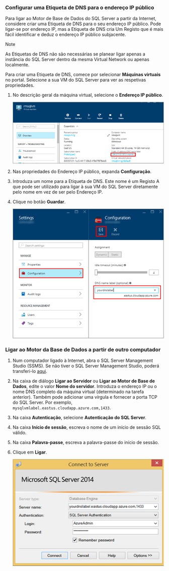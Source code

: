 ### <a name="configure-a-dns-label-for-the-public-ip-address"></a>Configurar uma Etiqueta de DNS para o endereço IP público

Para ligar ao Motor de Base de Dados do SQL Server a partir da Internet, considere criar uma Etiqueta de DNS para o seu endereço IP público. Pode ligar-se por endereço IP, mas a Etiqueta de DNS cria Um Registo que é mais fácil identificar e deduz o endereço IP público subjacente.

> [!NOTE]
> As Etiquetas de DNS não são necessárias se planear ligar apenas a instância do SQL Server dentro da mesma Virtual Network ou apenas localmente.

Para criar uma Etiqueta de DNS, comece por selecionar **Máquinas virtuais** no portal. Selecione a sua VM do SQL Server para ver as respetivas propriedades.

1. No descrição geral da máquina virtual, selecione o **Endereço IP público**.

    ![endereço IP público.](./media/virtual-machines-sql-server-connection-steps/rm-public-ip-address.png)

1. Nas propriedades do Endereço IP público, expanda **Configuração**.

1. Introduza um nome para a Etiqueta de DNS. Este nome é um Registo A que pode ser utilizado para ligar à sua VM do SQL Server diretamente pelo nome em vez de ser pelo Endereço IP.

1. Clique no botão **Guardar**.

    ![etiqueta de DNS](./media/virtual-machines-sql-server-connection-steps/rm-dns-label.png)

### <a name="connect-to-the-database-engine-from-another-computer"></a>Ligar ao Motor da Base de Dados a partir de outro computador

1. Num computador ligado à Internet, abra o SQL Server Management Studio (SSMS). Se não tiver o SQL Server Management Studio, poderá transferi-lo [aqui](https://docs.microsoft.com/sql/ssms/download-sql-server-management-studio-ssms).

1. Na caixa de diálogo **Ligar ao Servidor** ou **Ligar ao Motor de Base de Dados**, edite o valor **Nome do servidor**. Introduza o endereço IP ou o nome DNS completo da máquina virtual (determinado na tarefa anterior). Também pode adicionar uma vírgula e fornecer a porta TCP do SQL Server. Por exemplo, `mysqlvmlabel.eastus.cloudapp.azure.com,1433`.

1. Na caixa **Autenticação**, selecione **Autenticação do SQL Server**.

1. Na caixa **Início de sessão**, escreva o nome de um início de sessão SQL válido.

1. Na caixa **Palavra-passe**, escreva a palavra-passe do início de sessão.

1. Clique em **Ligar**.

    ![ligação SSMS](./media/virtual-machines-sql-server-connection-steps/rm-ssms-connect.png)